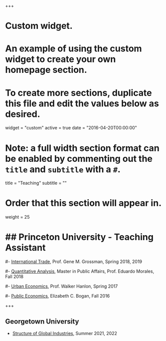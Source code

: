 +++
# Custom widget.
# An example of using the custom widget to create your own homepage section.
# To create more sections, duplicate this file and edit the values below as desired.
widget = "custom"
active = true
date = "2016-04-20T00:00:00"

# Note: a full width section format can be enabled by commenting out the `title` and `subtitle` with a `#`.
title = "Teaching"
subtitle = ""

# Order that this section will appear in.
weight = 25

# ## Princeton University - Teaching Assistant

#- [International Trade](https://registrar.princeton.edu/course-offerings/course-details?term=1194&courseid=001408), Prof. Gene M. Grossman, Spring 2018, 2019

#- [Quantitative Analysis](https://registrar.princeton.edu/course-offerings/course-details?term=1192&courseid=006818), Master in Public Affairs, Prof. Eduardo Morales, Fall 2018

#- [Urban Economics](https://registrar.princeton.edu/course-offerings/course-details?term=1174&courseid=013999), Prof. Walker Hanlon, Spring 2017 


#- [Public Economics](https://registrar.princeton.edu/course-offerings/course-details?term=1172&courseid=006760), Elizabeth C. Bogan, Fall 2016 

+++

## Georgetown University
- [Structure of Global Industries](https://gufaculty360.georgetown.edu/s/course-catalog/a1o1Q000003RermQAC/badm55002?id=0031Q00002GZdFNQA1), Summer 2021, 2022

